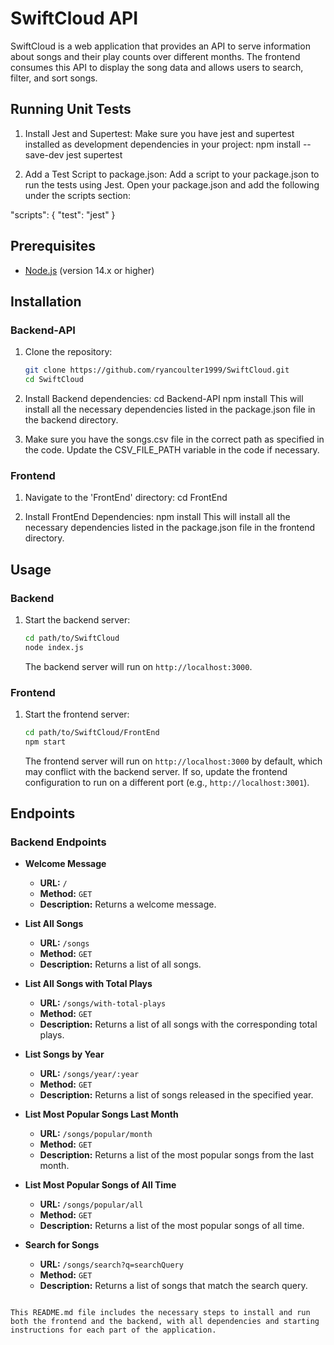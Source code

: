 # SwiftCloud API

SwiftCloud is a web application that provides an API to serve information about songs and their play counts over different months. The frontend consumes this API to display the song data and allows users to search, filter, and sort songs.

## Running Unit Tests

1. Install Jest and Supertest:
   Make sure you have jest and supertest installed as development dependencies in your project: npm install --save-dev jest supertest

2. Add a Test Script to package.json:
   Add a script to your package.json to run the tests using Jest. Open your package.json and add the following under the scripts section:

"scripts": {
"test": "jest"
}

## Prerequisites

- [Node.js](https://nodejs.org/) (version 14.x or higher)

## Installation

### Backend-API

1. Clone the repository:

   ```bash
   git clone https://github.com/ryancoulter1999/SwiftCloud.git
   cd SwiftCloud

   ```

2. Install Backend dependencies:
   cd Backend-API
   npm install
   This will install all the necessary dependencies listed in the package.json file in the backend directory.

3. Make sure you have the songs.csv file in the correct path as specified in the code. Update the CSV_FILE_PATH variable in the code if necessary.

### Frontend

1. Navigate to the 'FrontEnd' directory:
   cd FrontEnd

2. Install FrontEnd Dependencies:
   npm install
   This will install all the necessary dependencies listed in the package.json file in the frontend directory.

## Usage

### Backend

1. Start the backend server:

   ```bash
   cd path/to/SwiftCloud
   node index.js
   ```

   The backend server will run on `http://localhost:3000`.

### Frontend

1. Start the frontend server:

   ```bash
   cd path/to/SwiftCloud/FrontEnd
   npm start
   ```

   The frontend server will run on `http://localhost:3000` by default, which may conflict with the backend server. If so, update the frontend configuration to run on a different port (e.g., `http://localhost:3001`).

## Endpoints

### Backend Endpoints

- **Welcome Message**

  - **URL:** `/`
  - **Method:** `GET`
  - **Description:** Returns a welcome message.

- **List All Songs**

  - **URL:** `/songs`
  - **Method:** `GET`
  - **Description:** Returns a list of all songs.

- **List All Songs with Total Plays**

  - **URL:** `/songs/with-total-plays`
  - **Method:** `GET`
  - **Description:** Returns a list of all songs with the corresponding total plays.

- **List Songs by Year**

  - **URL:** `/songs/year/:year`
  - **Method:** `GET`
  - **Description:** Returns a list of songs released in the specified year.

- **List Most Popular Songs Last Month**

  - **URL:** `/songs/popular/month`
  - **Method:** `GET`
  - **Description:** Returns a list of the most popular songs from the last month.

- **List Most Popular Songs of All Time**

  - **URL:** `/songs/popular/all`
  - **Method:** `GET`
  - **Description:** Returns a list of the most popular songs of all time.

- **Search for Songs**
  - **URL:** `/songs/search?q=searchQuery`
  - **Method:** `GET`
  - **Description:** Returns a list of songs that match the search query.

```

This README.md file includes the necessary steps to install and run both the frontend and the backend, with all dependencies and starting instructions for each part of the application.

```
